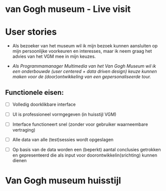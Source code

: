 # van Gogh museum - Live visit


# User stories
* Als bezoeker van het museum wil ik mijn bezoek kunnen aansluiten op mijn persoonlijke voorkeuren en interesses, maar ik neem graag het advies van het VGM mee in mijn keuzes.

* _Als Programmamanager Multimedia van het Van Gogh Museum wil ik een onderbouwde (user centered + data driven design) keuze kunnen maken voor de (door)ontwikkeling van een gepersonaliseerde tour._



## Functionele eisen:
- [ ] Volledig doorklikbare interface
- [ ] UI is professioneel vormgegeven (in huisstijl VGM)
- [ ] Interface functioneert snel (zonder voor gebruiker waarneembare vertraging)
- [ ] Alle data van alle (test)sessies wordt opgeslagen
- [ ] Op basis van de data worden een (beperkt) aantal conclusies getrokken en
gepresenteerd die als input voor doorontwikkelin(srichting) kunnen dienen


# Van Gogh museum huisstijl
